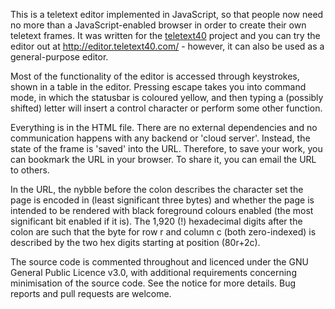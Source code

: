 This is a teletext editor implemented in JavaScript, so that people now 
need no more than a JavaScript-enabled browser in order to create their 
own teletext frames. It was written for the 
[teletext40](http://teletext40.com/100/1) project and
you can try the editor out at http://editor.teletext40.com/ - however,
it can also be used as a general-purpose editor.

Most of the functionality of the editor is accessed through keystrokes, 
shown in a table in the editor. Pressing escape takes you into command 
mode, in which the statusbar is coloured yellow, and then typing a 
(possibly shifted) letter will insert a control character or perform 
some other function.

Everything is in the HTML file. There are no external dependencies and 
no communication happens with any backend or 'cloud server'. Instead, 
the state of the frame is 'saved' into the URL. Therefore, to save your 
work, you can bookmark the URL in your browser. To share it, you can 
email the URL to others.

In the URL, the nybble before the colon describes the character set the 
page is encoded in (least significant three bytes) and whether the page 
is intended to be rendered with black foreground colours enabled (the 
most significant bit enabled if it is). The 1,920 (!) hexadecimal digits 
after the colon are such that the byte for row r and column c (both 
zero-indexed) is described by the two hex digits starting at position 
(80r+2c).

The source code is commented throughout and licenced under the GNU 
General Public Licence v3.0, with additional requirements concerning 
minimisation of the source code. See the notice for more details. Bug 
reports and pull requests are welcome.

